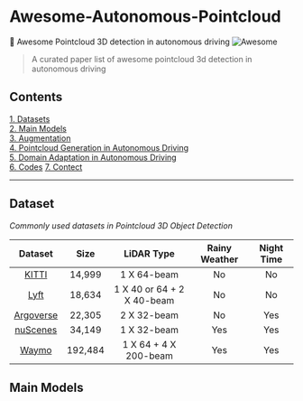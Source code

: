 # Awesome-Autonomous-Pointcloud
🚙 Awesome Pointcloud 3D detection in autonomous driving ![Awesome](https://cdn.rawgit.com/sindresorhus/awesome/d7305f38d29fed78fa85652e3a63e154dd8e8829/media/badge.svg)

> A curated paper list of awesome pointcloud 3d detection in autonomous driving 

## Contents
[1. Datasets](#dataset)    
[2. Main Models](#main-models)     
[3. Augmentation](#augmentation)     
[4. Pointcloud Generation in Autonomous Driving](#pointcloud-generation-in-autonomous-driving)   
[5. Domain Adaptation in Autonomous Driving](#domain-adaptation-in-autonomous-driving)  
[6. Codes](#codes)
[7. Contect](#contect)

--------
## Dataset 
*Commonly used datasets in Pointcloud 3D Object Detection*    

|Dataset|Size|LiDAR Type|Rainy Weather|Night Time|
|:------:|:------:|:----------:|:-------:|:-------:|
|[KITTI](http://www.cvlibs.net/publications/Geiger2013IJRR.pdf)|14,999|1 X 64-beam|No|No|
|[Lyft](https://arxiv.org/pdf/2006.14480.pdf)|18,634|1 X 40 or 64 + 2 X 40-beam|No|No|
|[Argoverse](https://arxiv.org/pdf/1911.02620.pdf)|22,305|2 X 32-beam|No|Yes|
|[nuScenes](https://arxiv.org/pdf/1903.11027.pdf)|34,149|1 X 32-beam|Yes|Yes|
|[Waymo](https://arxiv.org/pdf/1912.04838.pdf)|192,484|1 X 64 + 4 X 200-beam|Yes|Yes|


## Main Models
